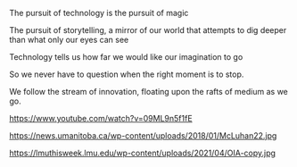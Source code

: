 The pursuit of technology is the pursuit of magic

The pursuit of storytelling, a mirror of our world that attempts to dig deeper than what only our eyes can see

Technology tells us how far we would like our imagination to go

So we never have to question when the right moment is to stop.

We follow the stream of innovation, floating upon the rafts of medium as we go.

https://www.youtube.com/watch?v=09ML9n5f1fE

https://news.umanitoba.ca/wp-content/uploads/2018/01/McLuhan22.jpg

https://lmuthisweek.lmu.edu/wp-content/uploads/2021/04/OIA-copy.jpg
